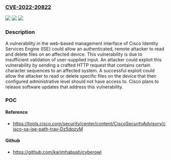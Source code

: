 ### [CVE-2022-20822](https://cve.mitre.org/cgi-bin/cvename.cgi?name=CVE-2022-20822)
![](https://img.shields.io/static/v1?label=Product&message=Cisco%20Identity%20Services%20Engine%20Software%20&color=blue)
![](https://img.shields.io/static/v1?label=Version&message=n%2Fa&color=blue)
![](https://img.shields.io/static/v1?label=Vulnerability&message=CWE-22&color=brighgreen)

### Description

A vulnerability in the web-based management interface of Cisco Identity Services Engine (ISE) could allow an authenticated, remote attacker to read and delete files on an affected device. This vulnerability is due to insufficient validation of user-supplied input. An attacker could exploit this vulnerability by sending a crafted HTTP request that contains certain character sequences to an affected system. A successful exploit could allow the attacker to read or delete specific files on the device that their configured administrative level should not have access to. Cisco plans to release software updates that address this vulnerability.

### POC

#### Reference
- https://tools.cisco.com/security/center/content/CiscoSecurityAdvisory/cisco-sa-ise-path-trav-Dz5dpzyM

#### Github
- https://github.com/karimhabush/cyberowl

